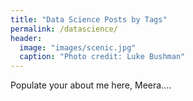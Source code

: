 ```yaml
---
title: "Data Science Posts by Tags"
permalink: /datascience/
header:
  image: "images/scenic.jpg"
  caption: "Photo credit: Luke Bushman"
---
```


Populate your about me here, Meera....
